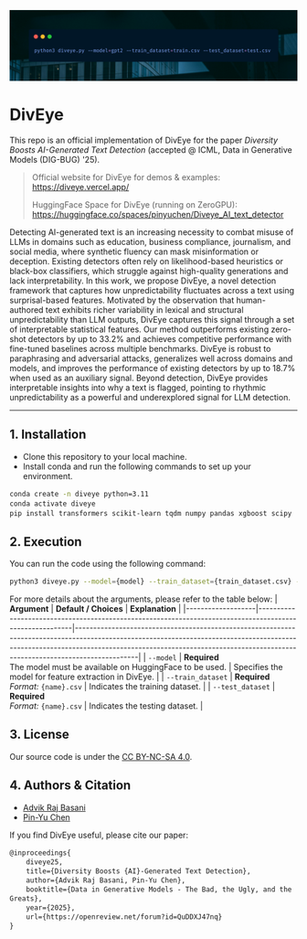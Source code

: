 ![code](./assets/code.png)

# DivEye

This repo is an official implementation of DivEye for the paper *Diversity Boosts AI-Generated Text Detection* (accepted @ ICML, Data in Generative Models (DIG-BUG) '25). 

> Official website for DivEye for demos & examples: https://diveye.vercel.app/
> 
> HuggingFace Space for DivEye (running on ZeroGPU): https://huggingface.co/spaces/pinyuchen/Diveye_AI_text_detector

Detecting AI-generated text is an increasing necessity to combat misuse of LLMs in domains such as education, business compliance, journalism, and social media, where synthetic fluency can mask misinformation or deception. Existing detectors often rely on likelihood-based heuristics  or black-box classifiers, which struggle against high-quality generations and lack interpretability. In this work, we propose DivEye, a novel detection framework that captures how unpredictability fluctuates across a text using surprisal-based features. Motivated by the observation that human-authored text exhibits richer variability in lexical and structural unpredictability than LLM outputs, DivEye captures this signal through a set of interpretable statistical features. Our method outperforms existing zero-shot detectors by up to 33.2% and achieves competitive performance with fine-tuned baselines across multiple benchmarks. DivEye is robust to paraphrasing and adversarial attacks, generalizes well across domains and models, and improves the performance of existing detectors by up to 18.7% when used as an auxiliary signal. Beyond detection, DivEye provides interpretable insights into why a text is flagged, pointing to rhythmic unpredictability as a powerful and underexplored signal for LLM detection.

---
## 1. Installation
- Clone this repository to your local machine.
- Install conda and run the following commands to set up your environment.
```bash
conda create -n diveye python=3.11
conda activate diveye
pip install transformers scikit-learn tqdm numpy pandas xgboost scipy
```

## 2. Execution
You can run the code using the following command:
```bash
python3 diveye.py --model={model} --train_dataset={train_dataset.csv} --test_dataset={test_dataset.csv}
```

For more details about the arguments, please refer to the table below:
| **Argument**      | **Default / Choices**                                                                                   | **Explanation**                                                                                                                                                                                                                                           |
|-------------------|---------------------------------------------------------------------------------------------------------|-----------------------------------------------------------------------------------------------------------------------------------------------------------------------------------------------------------------------------------------------------------|
| `--model`  | **Required** <br> The model must be available on HuggingFace to be used. | Specifies the model for feature extraction in DivEye. |
| `--train_dataset` | **Required** <br> *Format:* `{name}.csv` | Indicates the training dataset. |
| `--test_dataset`  | **Required** <br> *Format:* `{name}.csv` | Indicates the testing dataset.  |

## 3. License
Our source code is under the [CC BY-NC-SA 4.0](https://creativecommons.org/licenses/by-nc-sa/4.0/).

## 4. Authors & Citation
- [Advik Raj Basani](https://github.com/FloofCat)
- [Pin-Yu Chen](https://github.com/pinyuchen)

If you find DivEye useful, please cite our paper:
```
@inproceedings{
    diveye25,
    title={Diversity Boosts {AI}-Generated Text Detection},
    author={Advik Raj Basani, Pin-Yu Chen},
    booktitle={Data in Generative Models - The Bad, the Ugly, and the Greats},
    year={2025},
    url={https://openreview.net/forum?id=QuDDXJ47nq}
}
```
